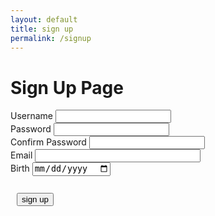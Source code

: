 ```yaml
---
layout: default
title: sign up
permalink: /signup
---
```


<h1> Sign Up Page</h1>

<div class="signcontain">
    <div class="signup">
        <div style="">
            <label class="signupL">Username</label>
            <input id = "username" type="text"/>
        </div>
        <div style="">
            <label class="signupL">Password</label>
            <input id = "password" type="password">
        </div>
        <div style="">
            <label class="signupL">Confirm Password</label>
            <input id = "confirm_password" type="password">
        </div>
        <div style="">
            <label class="signupL">Email</label>
            <input type="email" id="email" pattern=".+@globex\.com" size="30" required />
        </div>
        <div style="">
            <label class="signupL">Birth</label>
            <input id="birth" type="date">
        </div>
    </div>
    <br>
</div>
<div style="padding: 10px">
    <button id="signUPbutton" type="submit">sign up</button>
</div>
<div id="john"></div>
<script> 
function dateFormatter(date) {
  date = new Date(date);
  const date_string =
    ((date.getMonth() + 1).toString().length === 2
      ? date.getMonth() + 1
      : "0" + (date.getMonth() + 1).toString()) +
    "-" +
    (date.getDate().toString().length === 2
      ? date.getDate()
      : "0" + date.getDate().toString()) +
    "-" +
    date.getFullYear();
  return date_string;
}
function signup() {
    var password = document.getElementById("password").value;
    var confirm_password = document.getElementById("confirm_password").value;
    var username = document.getElementById("username").value;
    var birth = document.getElementById('birth').value;
    var email = document.getElementById('email').value;
    const login_url = "https://y2kcoders.stu.nighthawkcodingsociety.com/api/person/username";
    const url = "https://y2kcoders.stu.nighthawkcodingsociety.com/api/person/post";
    dob = dateFormatter(birth);
    fetch(login_url)
        .then(response => response.json())
            .then(data => {
                console.log(data);
                for (var i = 0; i < data.length; i++) {
                    if (data[i] === username) {
                        alert("Username is already existed");
                        return;
                    }
                }
            })
    .catch(error => {
        console.error('Error:', error);
    });
    if(username.length === 0){
        alert("please enter your username");
        return;
    }
    if(password.length === 0){
        alert("please enter your password");
        return;
    }
    if (dob === "") {
        alert("Please write your birth");
        return;
    }
    const post_url = url + "?email=" + email + "&name=" + username + "&password=" + password + "&dob=" + dob;
    if (password == confirm_password) {
        fetch(post_url, {method: "POST", headers: {"Content-Type": "application/json"}})
            .then(response => {
                if (response.status !== 200) {
                const errorMsg = 'Database create error: ' + response.status;
                console.log(errorMsg);
                return;
                }
                // response contains valid result
                response.json().then(data => {
                    location.href = "/skatepark.co/";
                })
            })
    } else {
        alert("password is not matched");
    }
}
document.getElementById('signUPbutton').addEventListener('click', signup);
</script>

